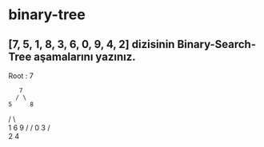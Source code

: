 # binary-tree

## [7, 5, 1, 8, 3, 6, 0, 9, 4, 2] dizisinin Binary-Search-Tree aşamalarını yazınız.
Root : 7



       7
      / \
    5     8 
   /   \    \
  1     6    9
 /     /
0     3
     /  \
    2     4 